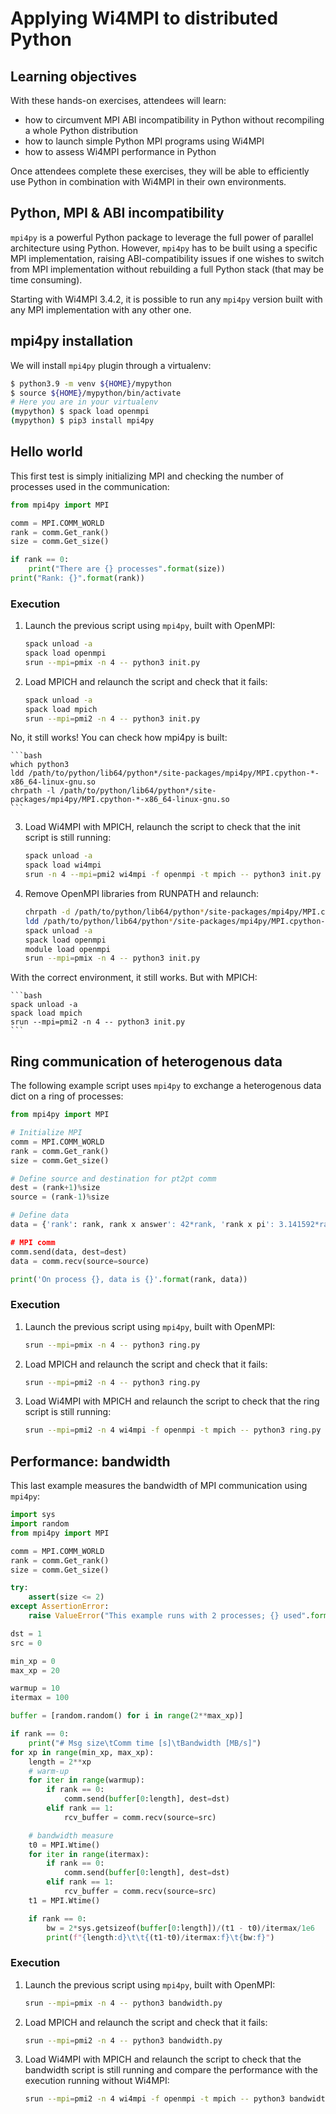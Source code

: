 # Applying Wi4MPI to distributed Python

## Learning objectives

With these hands-on exercises, attendees will learn:
 - how to circumvent MPI ABI incompatibility in Python without recompiling a whole Python distribution
 - how to launch simple Python MPI programs using Wi4MPI
 - how to assess Wi4MPI performance in Python
 
Once attendees complete these exercises, they will be able to efficiently use Python in combination with Wi4MPI in their own environments.

## Python, MPI & ABI incompatibility

`mpi4py` is a powerful Python package to leverage the full power of parallel architecture using Python. However, `mpi4py` has to be built using a specific MPI implementation, raising ABI-compatibility issues if one wishes to switch from MPI implementation without rebuilding a full Python stack (that may be time consuming).

Starting with Wi4MPI 3.4.2, it is possible to run any `mpi4py` version built with any MPI implementation with any other one.

## mpi4py installation

We will install `mpi4py` plugin through a virtualenv:

```bash
$ python3.9 -m venv ${HOME}/mypython
$ source ${HOME}/mypython/bin/activate
# Here you are in your virtualenv
(mypython) $ spack load openmpi
(mypython) $ pip3 install mpi4py
```

## Hello world

This first test is simply initializing MPI and checking the number of processes used in the communication:

```python
from mpi4py import MPI

comm = MPI.COMM_WORLD
rank = comm.Get_rank()
size = comm.Get_size()

if rank == 0:
    print("There are {} processes".format(size))
print("Rank: {}".format(rank))
```

### Execution

1. Launch the previous script using `mpi4py`, built with OpenMPI:

    ```bash
	spack unload -a
	spack load openmpi
    srun --mpi=pmix -n 4 -- python3 init.py
    ```

2. Load MPICH and relaunch the script and check that it fails:

    ```bash
	spack unload -a
	spack load mpich
    srun --mpi=pmi2 -n 4 -- python3 init.py
    ```

No, it still works! You can check how mpi4py is built:

    ```bash
	which python3
	ldd /path/to/python/lib64/python*/site-packages/mpi4py/MPI.cpython-*-x86_64-linux-gnu.so
	chrpath -l /path/to/python/lib64/python*/site-packages/mpi4py/MPI.cpython-*-x86_64-linux-gnu.so
	```


3. Load Wi4MPI with MPICH, relaunch the script to check that the init script is still running:

    ```bash
	spack unload -a
	spack load wi4mpi
    srun -n 4 --mpi=pmi2 wi4mpi -f openmpi -t mpich -- python3 init.py
    ```

4. Remove OpenMPI libraries from RUNPATH and relaunch:

    ```bash
	chrpath -d /path/to/python/lib64/python*/site-packages/mpi4py/MPI.cpython-*-x86_64-linux-gnu.so
	ldd /path/to/python/lib64/python*/site-packages/mpi4py/MPI.cpython-*-x86_64-linux-gnu.so
	spack unload -a 
	spack load openmpi
	module load openmpi
	srun --mpi=pmix -n 4 -- python3 init.py
	```
With the correct environment, it still works. But with MPICH:

    ```bash
	spack unload -a
	spack load mpich
    srun --mpi=pmi2 -n 4 -- python3 init.py
    ```

## Ring communication of heterogenous data

The following example script uses `mpi4py` to exchange a heterogenous data dict on a ring of processes:

```python
from mpi4py import MPI

# Initialize MPI
comm = MPI.COMM_WORLD
rank = comm.Get_rank()
size = comm.Get_size()

# Define source and destination for pt2pt comm
dest = (rank+1)%size
source = (rank-1)%size

# Define data
data = {'rank': rank, rank x answer': 42*rank, 'rank x pi': 3.141592*rank}

# MPI comm
comm.send(data, dest=dest)
data = comm.recv(source=source)

print('On process {}, data is {}'.format(rank, data))
```

### Execution

1. Launch the previous script using `mpi4py`, built with OpenMPI:

    ```bash
    srun --mpi=pmix -n 4 -- python3 ring.py
    ```

2. Load MPICH and relaunch the script and check that it fails:

    ```bash
    srun --mpi=pmi2 -n 4 -- python3 ring.py
    ```

3. Load Wi4MPI with MPICH and relaunch the script to check that the ring script is still running:

    ```bash
    srun --mpi=pmi2 -n 4 wi4mpi -f openmpi -t mpich -- python3 ring.py
    ```

## Performance: bandwidth

This last example measures the bandwidth of MPI communication using `mpi4py`:

```python
import sys
import random
from mpi4py import MPI

comm = MPI.COMM_WORLD
rank = comm.Get_rank()
size = comm.Get_size()

try:
    assert(size <= 2)
except AssertionError:
    raise ValueError("This example runs with 2 processes; {} used".format(size))

dst = 1
src = 0

min_xp = 0
max_xp = 20

warmup = 10
itermax = 100

buffer = [random.random() for i in range(2**max_xp)]

if rank == 0:
    print("# Msg size\tComm time [s]\tBandwidth [MB/s]")
for xp in range(min_xp, max_xp):
    length = 2**xp
    # warm-up
    for iter in range(warmup):
        if rank == 0:
            comm.send(buffer[0:length], dest=dst)
        elif rank == 1:
            rcv_buffer = comm.recv(source=src)

    # bandwidth measure
    t0 = MPI.Wtime()
    for iter in range(itermax):
        if rank == 0:
            comm.send(buffer[0:length], dest=dst)
        elif rank == 1:
            rcv_buffer = comm.recv(source=src)
    t1 = MPI.Wtime()

    if rank == 0:
        bw = 2*sys.getsizeof(buffer[0:length])/(t1 - t0)/itermax/1e6
        print(f"{length:d}\t\t{(t1-t0)/itermax:f}\t{bw:f}")
```

### Execution

1. Launch the previous script using `mpi4py`, built with OpenMPI:

    ```bash
	srun --mpi=pmix -n 4 -- python3 bandwidth.py
    ```

2. Load MPICH and relaunch the script and check that it fails:

    ```bash
    srun --mpi=pmi2 -n 4 -- python3 bandwidth.py
    ```

3. Load Wi4MPI with MPICH and relaunch the script to check that the bandwidth script is still running and compare the performance with the execution running without Wi4MPI:

    ```bash
    srun --mpi=pmi2 -n 4 wi4mpi -f openmpi -t mpich -- python3 bandwidth.py
    ```
